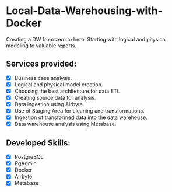 # Local-Data-Warehousing-with-Docker
Creating a DW from zero to hero. Starting with logical and physical modeling to valuable reports.

## Services provided:
- [x] Business case analysis.
- [x] Logical and physical model creation.
- [x] Choosing the best architecture for data ETL
- [x] Creating source data for analysis.
- [x] Data ingestion using Airbyte.
- [x] Use of Staging Area for cleaning and transformations.
- [x] Ingestion of transformed data into the data warehouse.
- [x] Data warehouse analysis using Metabase.

## Developed Skills:
- [x] PostgreSQL
- [x] PgAdmin
- [x] Docker
- [x] Airbyte
- [x] Metabase
